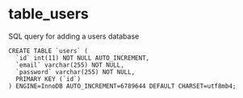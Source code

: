# table_users
SQL query for adding a users database

```
CREATE TABLE `users` (
  `id` int(11) NOT NULL AUTO_INCREMENT,
  `email` varchar(255) NOT NULL,
  `password` varchar(255) NOT NULL,
  PRIMARY KEY (`id`)
) ENGINE=InnoDB AUTO_INCREMENT=6789644 DEFAULT CHARSET=utf8mb4;
```
